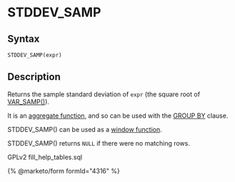 # STDDEV\_SAMP

## Syntax

```
STDDEV_SAMP(expr)
```

## Description

Returns the sample standard deviation of `expr` (the square root of [VAR\_SAMP()](var_samp.md)).

It is an [aggregate function](./), and so can be used with the [GROUP BY](../../sql-statements/data-manipulation/selecting-data/group-by.md) clause.

STDDEV\_SAMP() can be used as a [window function](../special-functions/window-functions/).

STDDEV\_SAMP() returns `NULL` if there were no matching rows.

GPLv2 fill\_help\_tables.sql

{% @marketo/form formId="4316" %}
